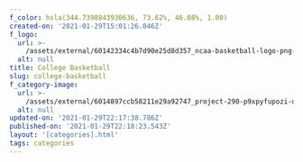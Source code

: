 ```yaml
---
f_color: hsla(344.7398843930636, 73.62%, 46.08%, 1.00)
created-on: '2021-01-29T15:01:26.046Z'
f_logo:
  url: >-
    /assets/external/60142334c4b7d90e25d8d357_ncaa-basketball-logo-png-transparent.png
  alt: null
title: College Basketball
slug: college-basketball
f_category-image:
  url: >-
    /assets/external/6014897ccb58211e29a92747_project-290-p9xpyfupozi-unsplash.jpg
  alt: null
updated-on: '2021-01-29T22:17:38.786Z'
published-on: '2021-01-29T22:18:23.543Z'
layout: '[categories].html'
tags: categories
---
```



